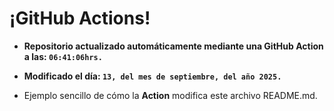 # ¡GitHub Actions!
* **Repositorio actualizado automáticamente mediante una GitHub Action a las: `06:41:06hrs.`**
* **Modificado el día: `13, del mes de septiembre, del año 2025.`**

* Ejemplo sencillo de cómo la **Action** modifica este archivo README.md.
